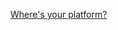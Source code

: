 ---
layout: post
wordpress_id: 1274
wordpress_url: http://noesbueno.com/archives/1274
date: '2011-10-13 13:03:09 -0500'
date_gmt: '2011-10-13 18:03:09 -0500'
body: |
  <p><a href="http://kottke.org/11/10/wheres-your-platform">Where's your platform?</a></p>
---